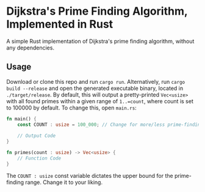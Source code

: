 # Dijkstra's Prime Finding Algorithm, Implemented in Rust
A simple Rust implementation of Dijkstra's prime finding algorithm, without any dependencies.
## Usage
Download or clone this repo and run `cargo run`. Alternatively, run `cargo build --release` and open the generated executable binary, located in `./target/release`. By default, this will output a pretty-printed `Vec<usize>` with all found primes within a given range of `1..=count`, where count is set to 100000 by default. To change this, open `main.rs`:
```rust
fn main() {
    const COUNT : usize = 100_000; // Change for more/less prime-finding
	
	// Output Code
}

fn primes(count : usize) -> Vec<usize> {
    // Function Code
}
```
The `COUNT : usize` const variable dictates the upper bound for the prime-finding range. Change it to your liking.
